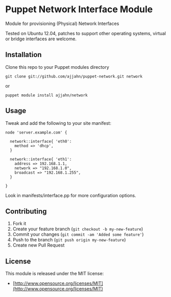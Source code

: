 # Puppet Network Interface Module

Module for provisioning (Physical) Network Interfaces

Tested on Ubuntu 12.04, patches to support other operating systems, virtual or bridge interfaces are welcome.

## Installation

Clone this repo to your Puppet modules directory

    git clone git://github.com/ajjahn/puppet-network.git network

or

    puppet module install ajjahn/network

## Usage

Tweak and add the following to your site manifest:

    node 'server.example.com' {

      network::interface{ 'eth0':
        method => 'dhcp',
      }

      network::interface{ 'eth1':
        address => 192.168.1.1,
        network => "192.168.1.0",
        broadcast => "192.168.1.255",
      }

    }

Look in manifests/interface.pp for more configuration options.

## Contributing

1. Fork it
2. Create your feature branch (`git checkout -b my-new-feature`)
3. Commit your changes (`git commit -am 'Added some feature'`)
4. Push to the branch (`git push origin my-new-feature`)
5. Create new Pull Request

## License

This module is released under the MIT license:

* [http://www.opensource.org/licenses/MIT](http://www.opensource.org/licenses/MIT)
